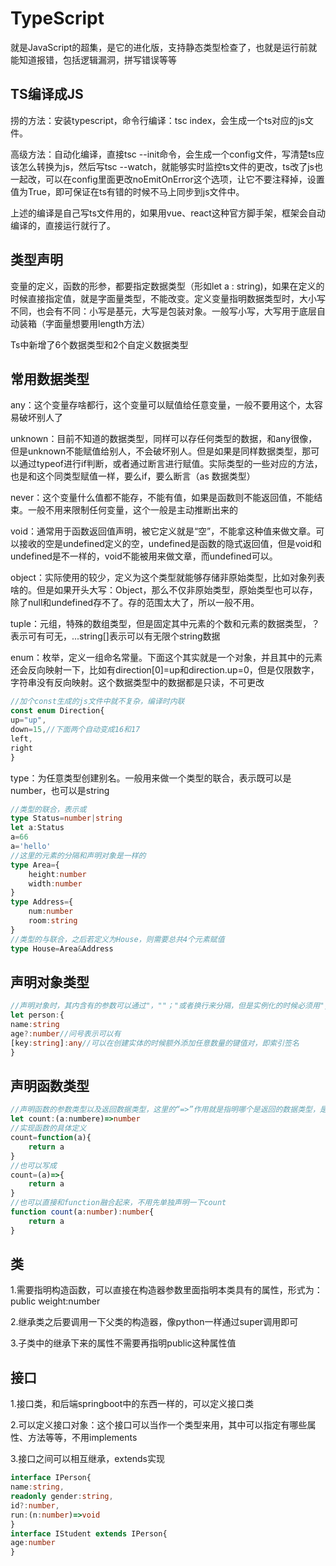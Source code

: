 # TypeScript

就是JavaScript的超集，是它的进化版，支持静态类型检查了，也就是运行前就能知道报错，包括逻辑漏洞，拼写错误等等

## TS编译成JS

捞的方法：安装typescript，命令行编译：tsc index，会生成一个ts对应的js文件。

高级方法：自动化编译，直接tsc --init命令，会生成一个config文件，写清楚ts应该怎么转换为js，然后写tsc --watch，就能够实时监控ts文件的更改，ts改了js也一起改，可以在config里面更改noEmitOnError这个选项，让它不要注释掉，设置值为True，即可保证在ts有错的时候不马上同步到js文件中。

上述的编译是自己写ts文件用的，如果用vue、react这种官方脚手架，框架会自动编译的，直接运行就行了。

## 类型声明

变量的定义，函数的形参，都要指定数据类型（形如let a : string)，如果在定义的时候直接指定值，就是字面量类型，不能改变。定义变量指明数据类型时，大小写不同，也会有不同：小写是基元，大写是包装对象。一般写小写，大写用于底层自动装箱（字面量想要用length方法）

Ts中新增了6个数据类型和2个自定义数据类型

## 常用数据类型

any：这个变量存啥都行，这个变量可以赋值给任意变量，一般不要用这个，太容易破坏别人了

unknown：目前不知道的数据类型，同样可以存任何类型的数据，和any很像，但是unknown不能赋值给别人，不会破坏别人。但是如果是同样数据类型，那可以通过typeof进行if判断，或者通过断言进行赋值。实际类型的一些对应的方法，也是和这个同类型赋值一样，要么if，要么断言（as 数据类型）

never：这个变量什么值都不能存，不能有值，如果是函数则不能返回值，不能结束。一般不用来限制任何变量，这个一般是主动推断出来的

void：通常用于函数返回值声明，被它定义就是“空”，不能拿这种值来做文章。可以接收的空是undefined定义的空，undefined是函数的隐式返回值，但是void和undefined是不一样的，void不能被用来做文章，而undefined可以。

object：实际使用的较少，定义为这个类型就能够存储非原始类型，比如对象列表啥的。但是如果开头大写：Object，那么不仅非原始类型，原始类型也可以存，除了null和undefined存不了。存的范围太大了，所以一般不用。

tuple：元组，特殊的数组类型，但是固定其中元素的个数和元素的数据类型，？表示可有可无，...string[]表示可以有无限个string数据

enum：枚举，定义一组命名常量。下面这个其实就是一个对象，并且其中的元素还会反向映射一下，比如有direction[0]=up和direction.up=0，但是仅限数字，字符串没有反向映射。这个数据类型中的数据都是只读，不可更改

```typescript
//加个const生成的js文件中就不复杂，编译时内联
const enum Direction{
up="up",
down=15,//下面两个自动变成16和17
left,
right
}
```

type：为任意类型创建别名。一般用来做一个类型的联合，表示既可以是number，也可以是string

```typescript
//类型的联合，表示或
type Status=number|string
let a:Status
a=66
a='hello'
//这里的元素的分隔和声明对象是一样的
type Area={
    height:number
    width:number
}
type Address={
    num:number
    room:string
}
//类型的与联合，之后若定义为House，则需要总共4个元素赋值
type House=Area&Address
```



## 声明对象类型

```typescript
//声明对象时，其内含有的参数可以通过"，""；"或者换行来分隔，但是实例化的时候必须用","
let person:{
name:string
age?:number//问号表示可以有
[key:string]:any//可以在创建实体的时候额外添加任意数量的键值对，即索引签名
}
```

## 声明函数类型

```typescript
//声明函数的参数类型以及返回数据类型，这里的“=>”作用就是指明哪个是返回的数据类型，是ts中的箭头，不是js中的代替function的箭头函数
let count:(a:numbere)=>number
//实现函数的具体定义
count=function(a){
    return a
}
//也可以写成
count=(a)=>{
    return a
}
//也可以直接和function融合起来，不用先单独声明一下count
function count(a:number):number{
    return a
}
```

## 类

1.需要指明构造函数，可以直接在构造器参数里面指明本类具有的属性，形式为：public weight:number

2.继承类之后要调用一下父类的构造器，像python一样通过super调用即可

3.子类中的继承下来的属性不需要再指明public这种属性值

## 接口

1.接口类，和后端springboot中的东西一样的，可以定义接口类

2.可以定义接口对象：这个接口可以当作一个类型来用，其中可以指定有哪些属性、方法等等，不用implements

3.接口之间可以相互继承，extends实现

```typescript
interface IPerson{
name:string,
readonly gender:string,
id?:number,
run:(n:number)=>void
}
interface IStudent extends IPerson{
age:number
}
```

